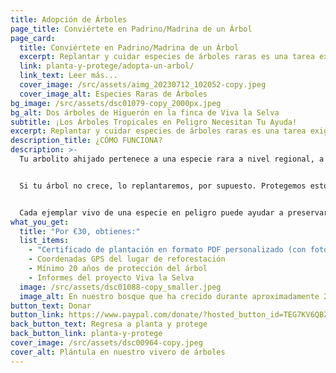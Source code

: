 ```yaml
---
title: Adopción de Árboles
page_title: Conviértete en Padrino/Madrina de un Árbol
page_card:
  title: Conviértete en Padrino/Madrina de un Árbol
  excerpt: Replantar y cuidar especies de árboles raras es una tarea exigente, no podemos hacerlo solos. Así que hagámoslo juntos.
  link: planta-y-protege/adopta-un-arbol/
  link_text: Leer más...
  cover_image: /src/assets/aimg_20230712_102052-copy.jpeg
  cover_image_alt: Especies Raras de Árboles
bg_image: /src/assets/dsc01079-copy_2000px.jpeg
bg_alt: Dos árboles de Higuerón en la finca de Viva la Selva
subtitle: ¡Los Árboles Tropicales en Peligro Necesitan Tu Ayuda!
excerpt: Replantar y cuidar especies de árboles raras es una tarea exigente, no podemos hacerlo solos. Así que hagámoslo juntos.
description_title: ¿CÓMO FUNCIONA?
description: >-
  Tu arbolito ahijado pertenece a una especie rara a nivel regional, a menudo también internacionalmente. Lo plantamos junto con otras especies de árboles nativos en un ecosistema biodiverso, que brinda un hogar a muchos animales y plantas. Esto no solo almacena carbono de manera más eficiente que las plantaciones monocultivo, sino que también proporciona mejores condiciones de vida para los árboles (calidad del suelo, resistencia a las plagas, etc.).


  Si tu árbol no crece, lo replantaremos, por supuesto. Protegemos estos árboles durante al menos 20 años.


  Cada ejemplar vivo de una especie en peligro puede ayudar a preservar su especie para la región y su ecosistema tropical.
what_you_get:
  title: "Por €30, obtienes:"
  list_items:
    - "Certificado de plantación en formato PDF personalizado (con foto del árbol)"
    - Coordenadas GPS del lugar de reforestación
    - Mínimo 20 años de protección del árbol
    - Informes del proyecto Viva la Selva
  image: /src/assets/dsc01088-copy_smaller.jpeg
  image_alt: En nuestro bosque que ha crecido durante aproximadamente 20 años
button_text: Donar
button_link: https://www.paypal.com/donate/?hosted_button_id=TEG7KV6QBZ9DQ
back_button_text: Regresa a planta y protege
back_button_link: planta-y-protege
cover_image: /src/assets/dsc00964-copy.jpeg
cover_alt: Plántula en nuestro vivero de árboles
---
```

